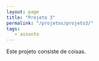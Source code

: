```yaml
---
layout: page
title: "Projeto 3"
permalink: "/projetos/projeto3/"
tags:
   - assunto
---
```


Este projeto consiste de coisas.
